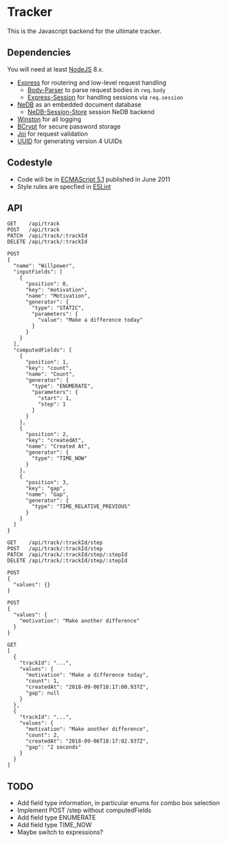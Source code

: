# Tracker

This is the Javascript backend for the ultimate tracker.

## Dependencies

You will need at least [NodeJS](https://nodejs.org) 8.x.

* [Express](https://www.npmjs.com/package/express) for routering and low-level request handling
  * [Body-Parser](https://www.npmjs.com/package/body-parser) to parse request bodies in `req.body` 
  * [Express-Session](https://www.npmjs.com/package/express-session) for handling sessions via `req.session` 
* [NeDB](https://www.npmjs.com/package/nedb) as an embedded document database
  * [NeDB-Session-Store](https://www.npmjs.com/package/nedb-session-store) session NeDB backend
* [Winston](https://www.npmjs.com/package/winston) for all logging
* [BCrypt](https://www.npmjs.com/package/bcrypt) for secure password storage
* [Joi](https://www.npmjs.com/package/joi) for request validation
* [UUID](https://www.npmjs.com/package/uuid) for generating version 4 UUIDs

## Codestyle

* Code will be in [ECMAScript 5.1](https://www.ecma-international.org/ecma-262/5.1/) published in June 2011
* Style rules are specfied in [ESLint](.eslintrc.yml)

## API
```
GET    /api/track
POST   /api/track
PATCH  /api/track/:trackId
DELETE /api/track/:trackId

POST
{
  "name": "Willpower",
  "inputFields": [
    {
      "position": 0,
      "key": "motivation",
      "name": "Motivation",
      "generator": {
        "type": "STATIC",
        "parameters": {
          "value": "Make a difference today"
        }
      }
    }
  ],
  "computedFields": [
    {
      "position": 1,
      "key": "count",
      "name": "Count",
      "generator": {
        "type": "ENUMERATE",
        "parameters": {
          "start": 1,
          "step": 1
        }
      }
    },
    {
      "position": 2,
      "key": "createdAt",
      "name": "Created At",
      "generator": {
        "type": "TIME_NOW"
      }
    },
    {
      "position": 3,
      "key": "gap",
      "name": "Gap",
      "generator": {
        "type": "TIME_RELATIVE_PREVIOUS"
      }
    }
  ]
}
```

```
GET    /api/track/:trackId/step
POST   /api/track/:trackId/step
PATCH  /api/track/:trackId/step/:stepId
DELETE /api/track/:trackId/step/:stepId

POST
{
  "values": {}
}

POST
{
  "values": {
    "motivation": "Make another difference"
  }
}

GET
[
  {
    "trackId": "...",
    "values": {
      "motivation": "Make a difference today",
      "count": 1,
      "createdAt": "2018-09-06T18:17:00.937Z",
      "gap": null
    }
  },
  {
    "trackId": "...",
    "values": {
      "motivation": "Make another difference",
      "count": 2,
      "createdAt": "2018-09-06T18:17:02.937Z",
      "gap": "2 seconds"
    }
  }
]
```

## TODO

* Add field type information, in particular enums for combo box selection
* Implement POST /step without computedFields
* Add field type ENUMERATE
* Add field type TIME_NOW
* Maybe switch to expressions?
